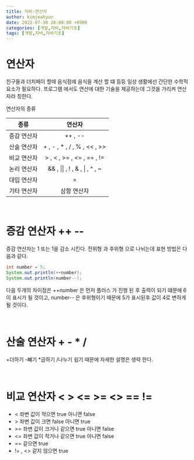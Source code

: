 ```yaml
---
title: 자바-연산자
author: kimjeahyun
date: 2022-07-30 20:00:00 +0900
categories: [개발,자바,자바기초]
tags: [개발,자바,자바기초]
---
```


# 연산자 

친구들과 더치페이 할때 음식점에 음식을 계산 할 떄 등등
일상 생활에선 간단한 수학적 요소가 필요하다. 프로그램 에서도 연산에 대한 기술을 제공하는데 그것을 가리켜 연산자라 칭한다.

연산자의 종류

|종류|연산자|
|---|:------:|
|증감 연산자| ++ , --|
|산술 연산자| + , - , * , / , % , << , >>  |
|비교 연산자| > , < , >= , <= , == , !=  | 
|논리 연산자| && , \|\| , ! , & , \| , ^ , ~  | 
|대입 연산자| = |
|기타 연산자| 삼항 연산자|

<br>

# 증감 연산자 ++ --

증감 연산자는 1 또는 1을 감소 시킨다.
전위형 과 후위형 으로 나뉘는데 표현 방법은 다음과 같다.

```java
int number = 5;
System.out.println(++number);
System.out.println(number--);
```

다음 두개의 차이점은 ++number 은 먼저 플러스 가 진행 된 후 출력이 되기 떄문에
6이 표시가 될 것이고, number-- 은 후위형이기 때문에 5가 표시된후 값이 4로 변하게 될 것이다.

<br>

# 산술 연산자 + - * /
+더하기 -뺴기 *곱하기 /나누기 
쉽기 때문에 자세한 설명은 생략 한다.

<br>

# 비교 연산자 < > <= >= <> == !=

- < 좌변 값이 작으면 true 아니면 false
- \> 좌변 값이 크면 false 아니면 true
- \>= 좌변 값이 크거나 같으면 true 아니면 false
- <= 좌변 값이 작거나 같으면 true 아니면 false
- == 같으면 true
- != , <> 같지 않으면 true






